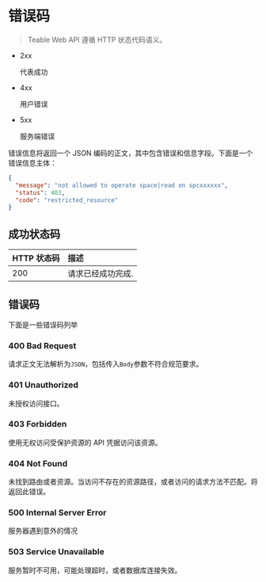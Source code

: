 # 错误码

> Teable Web API 遵循 HTTP 状态代码语义。

- 2xx 

  代表成功

- 4xx

  用户错误

- 5xx

  服务端错误

错误信息将返回一个 JSON 编码的正文，其中包含错误和信息字段。下面是一个错误信息主体：

```json
{
  "message": "not allowed to operate space|read on spcxxxxxx",
  "status": 403,
  "code": "restricted_resource"
}
```



## 成功状态码

| HTTP 状态码 | 描述              |
| :---------- | :---------------- |
| 200         | 请求已经成功完成. |

##  

## 错误码

下面是一些错误码列举

### 400 Bad Request

请求正文无法解析为`JSON`，包括传入`Body`参数不符合规范要求。

### 401 Unauthorized

未授权访问接口。

### 403 Forbidden

使用无权访问受保护资源的 API 凭据访问该资源。

### 404 Not Found

未找到路由或者资源。当访问不存在的资源路径，或者访问的请求方法不匹配。将返回此错误。

### 500 Internal Server Error

服务器遇到意外的情况

### 503 Service Unavailable

服务暂时不可用，可能处理超时，或者数据库连接失效。


